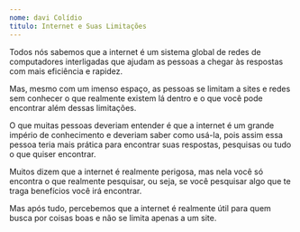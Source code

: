 ```yaml
---
nome: davi Colídio
titulo: Internet e Suas Limitações
---
```


Todos nós sabemos que a internet é um sistema global de redes de computadores interligadas que ajudam as pessoas a chegar às respostas com mais eficiência e rapidez.

Mas, mesmo com um imenso espaço, as pessoas se limitam a sites e redes sem conhecer o que realmente existem lá dentro e o que você pode encontrar além dessas limitações.

O que muitas pessoas deveriam entender é que a internet é um grande império de conhecimento e deveriam saber como usá-la, pois assim essa pessoa teria mais prática para encontrar suas respostas, pesquisas ou tudo o que quiser encontrar.

Muitos dizem que a internet é realmente perigosa, mas nela você só encontra o que realmente pesquisar, ou seja, se você pesquisar algo que te traga benefícios você irá encontrar.

Mas após tudo, percebemos que a internet é realmente útil para quem busca por coisas boas e não se limita  apenas a um site.




